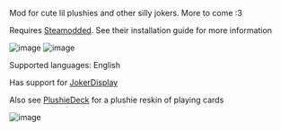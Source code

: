 Mod for cute lil plushies and other silly jokers. More to come :3

Requires [Steamodded](https://github.com/Steamodded/smods). See their installation guide for more information

![image](https://github.com/user-attachments/assets/3df734d9-7ffb-4904-8af4-b6c63bfce88b)
![image](https://github.com/user-attachments/assets/32ed9b80-f452-4d88-9e0d-b5974b5cd3ff)


Supported languages: English

Has support for [JokerDisplay](https://github.com/nh6574/JokerDisplay)

Also see [PlushieDeck](https://github.com/AbsentAbigail/PlushieDeck) for a plushie reskin of playing cards

![image](https://github.com/user-attachments/assets/21556c1f-60ff-4e66-be66-d63b62b372e5)
